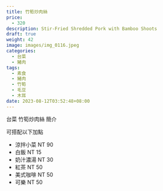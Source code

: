 ```yaml
---
title: 竹筍炒肉絲
price:
  - 320
description: Stir-Fried Shredded Pork with Bamboo Shoots
draft: true
weight: 42
image: images/img_0116.jpeg
categories:
  - 台菜
  - 豬肉
tags:
  - 素食
  - 豬肉
  - 竹筍
  - 毛豆
  - 木耳
date: 2023-08-12T03:52:48+08:00
---
```


台菜 竹筍炒肉絲 簡介

可搭配以下加點

- 涼拌小菜  NT 90
- 白飯 NT 15
- 奶汁濃湯 NT 30
- 紅茶  NT 50
- 美式咖啡 NT 50
- 可樂 NT 50
